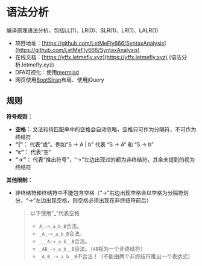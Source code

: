 <!--
 * @Author: LetMeFly
 * @Date: 2022-06-20 21:58:59
 * @LastEditors: LetMeFly
 * @LastEditTime: 2022-06-21 12:29:30
-->
# 语法分析

编译原理语法分析，包括LL(1)、LR(0)、SLR(1)、LR(1)、LALR(1)

+ 项目地址：[https://github.com/LetMeFly666/SyntaxAnalysis](https://github.com/LetMeFly666/SyntaxAnalysis)
+ 在线文档：[https://yffx.letmefly.xyz](https://yffx.letmefly.xyz) (语法分析.letmefly.xyz)
+ DFA可视化：使用[mermiad](https://github.com/mermaid-js/mermaid)
+ 网页使用[BootStrap](https://www.bootcss.com/)布局、使用jQuery

## 规则

**符号规则：**

+ **空格：** 文法和待匹配串中的空格会自动忽略，空格只可作为分隔符，不可作为终结符
+ **“|”：** 代表“或”。例如“S -> A | b” 代表 “S -> A” 和 “S -> b”
+ **“ε”：** 代表“空”
+ **“->”：** 代表“推出符号”，“->”左边出现过的都为非终结符，其余未提到的视为终结符

**其他限制：**

+ 非终结符和终结符中不能包含空格（“->”右边出现空格会以空格为分隔符划分，“->”左边出现空格，则空格必须出现在非终结符前后）
  > 以下使用“_”代表空格
  > + ```A_->_a_b_B```合法。
  > + ```_A_->_a_b_B```合法。
  > + ```___A->_a_b__B```合法。
  > + ```_AB_->_a_b__B```合法。（```AB```视为一个非终结符）
  > + ```_A_B_->_a_b__B```不合法！（不能由两个非终结符推出一个表达式）

